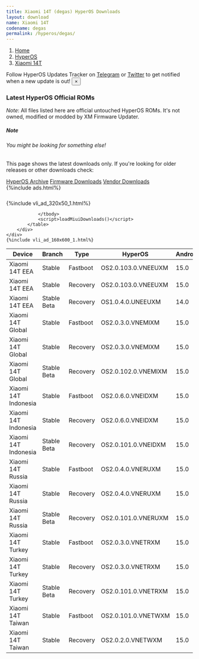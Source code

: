 ```yaml
---
title: Xiaomi 14T (degas) HyperOS Downloads
layout: download
name: Xiaomi 14T
codename: degas
permalink: /hyperos/degas/
---
```

<nav aria-label="breadcrumb">
    <ol class="breadcrumb">
        <li class="breadcrumb-item"><a href="/">Home</a></li>
        <li class="breadcrumb-item"><a href="/hyperos/">HyperOS</a></li>
        <li class="breadcrumb-item active" aria-current="page"><a href="/hyperos/degas/">Xiaomi 14T</a></li>
    </ol>
</nav>
<div class="alert alert-primary alert-dismissible fade show" role="alert">
    Follow HyperOS Updates Tracker on <a href="https://t.me/MIUIUpdatesTracker" class="alert-link">Telegram</a>
     or <a href="https://twitter.com/MiFwUpdater" class="alert-link">Twitter</a> to get notified when a new update is out!
    <button type="button" class="close" data-dismiss="alert" aria-label="Close">
        <span aria-hidden="true">&times;</span>
    </button>
</div>

### Latest HyperOS Official ROMs
*Note*: All files listed here are official untouched HyperOS ROMs. It's not owned, modified or modded by XM Firmware Updater.
<div class="card">
  <div class="card-body">
    <h5 class="card-title">Note</h5>
    <h6 class="card-subtitle mb-2 text-muted">You might be looking for something else!</h6>
    <p class="card-text">This page shows the latest downloads only.
     If you're looking for older releases or other downloads check:</p>
    <a href="/archive/hyperos/degas/" class="card-link">HyperOS Archive</a>
    <a href="/firmware/degas/" class="card-link">Firmware Downloads</a>
    <a href="/vendor/degas/" class="card-link">Vendor Downloads</a>
  </div>
</div>
{%include ads.html%}
<div class="row justify-content-center">
    <div class="col-10">
        <div class="table-responsive-md" style="margin-top: 25px;">
            {%include vli_ad_320x50_1.html%}
            <table id="miui" class="display dt-responsive nowrap compact table table-striped table-hover table-sm">
                <thead class="thead-dark">
                    <tr>
                        <th data-ref="device">Device</th>
                        <th data-ref="branch">Branch</th>
                        <th data-ref="type">Type</th>
                        <th data-ref="miui">HyperOS</th>
                        <th data-ref="android">Android</th>
                        <th data-ref="size">Size</th>
                        <th data-ref="size">Date</th>
                        <th data-ref="link">Link</th>
                    </tr>
                </thead>
                <tbody>
                <tr><td>Xiaomi 14T EEA</td><td>Stable</td><td>Fastboot</td><td>OS2.0.103.0.VNEEUXM</td><td>15.0</td><td>8.1 GB</td><td>2025-03-31</td><td><a href="/hyperos/degas/stable/OS2.0.103.0.VNEEUXM/">Download</a></td></tr>
<tr><td>Xiaomi 14T EEA</td><td>Stable</td><td>Recovery</td><td>OS2.0.103.0.VNEEUXM</td><td>15.0</td><td>6.2 GB</td><td>2025-03-19</td><td><a href="/hyperos/degas/stable/OS2.0.103.0.VNEEUXM/">Download</a></td></tr>
<tr><td>Xiaomi 14T EEA</td><td>Stable Beta</td><td>Recovery</td><td>OS1.0.4.0.UNEEUXM</td><td>14.0</td><td>5.8 GB</td><td>2024-09-26</td><td><a href="/hyperos/degas/stable beta/OS1.0.4.0.UNEEUXM/">Download</a></td></tr>
<tr><td>Xiaomi 14T Global</td><td>Stable</td><td>Fastboot</td><td>OS2.0.3.0.VNEMIXM</td><td>15.0</td><td>8.7 GB</td><td>2025-01-23</td><td><a href="/hyperos/degas/stable/OS2.0.3.0.VNEMIXM/">Download</a></td></tr>
<tr><td>Xiaomi 14T Global</td><td>Stable</td><td>Recovery</td><td>OS2.0.3.0.VNEMIXM</td><td>15.0</td><td>6.1 GB</td><td>2025-02-20</td><td><a href="/hyperos/degas/stable/OS2.0.3.0.VNEMIXM/">Download</a></td></tr>
<tr><td>Xiaomi 14T Global</td><td>Stable Beta</td><td>Recovery</td><td>OS2.0.102.0.VNEMIXM</td><td>15.0</td><td>6.1 GB</td><td>2025-04-03</td><td><a href="/hyperos/degas/stable beta/OS2.0.102.0.VNEMIXM/">Download</a></td></tr>
<tr><td>Xiaomi 14T Indonesia</td><td>Stable</td><td>Fastboot</td><td>OS2.0.6.0.VNEIDXM</td><td>15.0</td><td>7.8 GB</td><td>2025-02-10</td><td><a href="/hyperos/degas/stable/OS2.0.6.0.VNEIDXM/">Download</a></td></tr>
<tr><td>Xiaomi 14T Indonesia</td><td>Stable</td><td>Recovery</td><td>OS2.0.6.0.VNEIDXM</td><td>15.0</td><td>6.2 GB</td><td>2025-02-12</td><td><a href="/hyperos/degas/stable/OS2.0.6.0.VNEIDXM/">Download</a></td></tr>
<tr><td>Xiaomi 14T Indonesia</td><td>Stable Beta</td><td>Recovery</td><td>OS2.0.101.0.VNEIDXM</td><td>15.0</td><td>6.2 GB</td><td>2025-04-10</td><td><a href="/hyperos/degas/stable beta/OS2.0.101.0.VNEIDXM/">Download</a></td></tr>
<tr><td>Xiaomi 14T Russia</td><td>Stable</td><td>Fastboot</td><td>OS2.0.4.0.VNERUXM</td><td>15.0</td><td>8.5 GB</td><td>2025-02-10</td><td><a href="/hyperos/degas/stable/OS2.0.4.0.VNERUXM/">Download</a></td></tr>
<tr><td>Xiaomi 14T Russia</td><td>Stable</td><td>Recovery</td><td>OS2.0.4.0.VNERUXM</td><td>15.0</td><td>6.1 GB</td><td>2025-03-11</td><td><a href="/hyperos/degas/stable/OS2.0.4.0.VNERUXM/">Download</a></td></tr>
<tr><td>Xiaomi 14T Russia</td><td>Stable Beta</td><td>Recovery</td><td>OS2.0.101.0.VNERUXM</td><td>15.0</td><td>6.1 GB</td><td>2025-04-11</td><td><a href="/hyperos/degas/stable beta/OS2.0.101.0.VNERUXM/">Download</a></td></tr>
<tr><td>Xiaomi 14T Turkey</td><td>Stable</td><td>Fastboot</td><td>OS2.0.3.0.VNETRXM</td><td>15.0</td><td>7.8 GB</td><td>2025-01-23</td><td><a href="/hyperos/degas/stable/OS2.0.3.0.VNETRXM/">Download</a></td></tr>
<tr><td>Xiaomi 14T Turkey</td><td>Stable</td><td>Recovery</td><td>OS2.0.3.0.VNETRXM</td><td>15.0</td><td>6.1 GB</td><td>2025-02-25</td><td><a href="/hyperos/degas/stable/OS2.0.3.0.VNETRXM/">Download</a></td></tr>
<tr><td>Xiaomi 14T Turkey</td><td>Stable Beta</td><td>Recovery</td><td>OS2.0.101.0.VNETRXM</td><td>15.0</td><td>6.1 GB</td><td>2025-04-10</td><td><a href="/hyperos/degas/stable beta/OS2.0.101.0.VNETRXM/">Download</a></td></tr>
<tr><td>Xiaomi 14T Taiwan</td><td>Stable</td><td>Fastboot</td><td>OS2.0.101.0.VNETWXM</td><td>15.0</td><td>7.3 GB</td><td>2025-04-14</td><td><a href="/hyperos/degas/stable/OS2.0.101.0.VNETWXM/">Download</a></td></tr>
<tr><td>Xiaomi 14T Taiwan</td><td>Stable</td><td>Recovery</td><td>OS2.0.2.0.VNETWXM</td><td>15.0</td><td>6.0 GB</td><td>2025-02-20</td><td><a href="/hyperos/degas/stable/OS2.0.2.0.VNETWXM/">Download</a></td></tr>

                </tbody>
                <script>loadMiuiDownloads()</script>
            </table>
        </div>
    </div>
    {%include vli_ad_160x600_1.html%}
</div>
